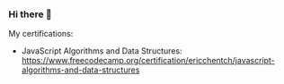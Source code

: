 ### Hi there 👋

<!--
**ericchentch/ericchentch** is a ✨ _special_ ✨ repository because its `README.md` (this file) appears on your GitHub profile.

Here are some ideas to get you started:

- 🔭 I’m currently working on ...
- 🌱 I’m currently learning ...
- 👯 I’m looking to collaborate on ...
- 🤔 I’m looking for help with ...
- 💬 Ask me about ...
- 📫 How to reach me: ...
- 😄 Pronouns: ...
- ⚡ Fun fact: ...
-->

My certifications:
  - JavaScript Algorithms and Data Structures: https://www.freecodecamp.org/certification/ericchentch/javascript-algorithms-and-data-structures
